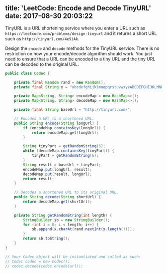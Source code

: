 title: 'LeetCode: Encode and Decode TinyURL'
date: 2017-08-30 20:03:22
---

TinyURL is a URL shortening service where you enter a URL such as `https://leetcode.com/problems/design-tinyurl` and it returns a short URL such as `http://tinyurl.com/4e9iAk`.

Design the `encode` and `decode` methods for the TinyURL service. There is no restriction on how your encode/decode algorithm should work. You just need to ensure that a URL can be encoded to a tiny URL and the tiny URL can be decoded to the original URL.

```java
public class Codec {

    private final Random rand = new Random();
    private final String x = "abcdefghijklmnopqrstuvwxyzABCDEFGHIJKLMNOPQRSTUVWXYZ0123456789";

    private Map<String, String> encodeMap = new HashMap<>();
    private Map<String, String> decodeMap = new HashMap<>();

    private final String baseUrl = "http://tinyurl.com/";

    // Encodes a URL to a shortened URL.
    public String encode(String longUrl) {
        if (encodeMap.containsKey(longUrl)) {
            return encodeMap.get(longUrl);
        }

        String tinyPart = getRandomString(6);
        while (decodeMap.containsKey(tinyPart)) {
            tinyPart = getRandomString(6);
        }
        String result = baseUrl + tinyPart;
        encodeMap.put(longUrl, result);
        decodeMap.put(result, longUrl);
        return result;
    }

    // Decodes a shortened URL to its original URL.
    public String decode(String shortUrl) {
        return decodeMap.get(shortUrl);
    }

    private String getRandomString(int length) {
        StringBuilder sb = new StringBuilder();
        for (int i = 0; i < length; i++) {
            sb.append(x.charAt(rand.nextInt(x.length())));
        }
        return sb.toString();
    }
}

// Your Codec object will be instantiated and called as such:
// Codec codec = new Codec();
// codec.decode(codec.encode(url));
```
